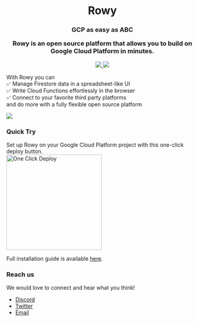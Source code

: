 <h1 align="center">
    Rowy
</h1>

<h3 align="center">
GCP as easy as ABC

Rowy is an open source platform that allows you to build on Google Cloud
Platform in minutes.

</h3>

<p align="center">
  <a aria-label="License" href="https://github.com/RowyIO/rowy/blob/rc/LICENSE">
    <img src="https://badgen.net/github/license/RowyIO/rowy" />
  </a>
  <a aria-label="Commits" href="https://github.com/RowyIO/rowy/commits/rc">
    <img src="https://badgen.net/github/last-commit/RowyIO/rowy/rc" />
  </a>
</p>


With Rowy you can  
✅ Manage Firestore data in a spreadsheet-like UI  
✅ Write Cloud Functions effortlessly in the browser  
✅ Connect to your favorite third party platforms  
and do more with a fully flexible open source platform

<img src="https://firebasestorage.googleapis.com/v0/b/rowyio.appspot.com/o/publicDemo%2FRowy%20Website%20Video%20GIF%20Small.gif?alt=media&token=3f699a8f-c1f2-4046-8ed5-e4ff66947cd8" />

### Quick Try

<p>Set up Rowy on your Google Cloud Platform project with this one-click deploy button.<br/>
<a href="https://deploy.cloud.run/?git_repo=https://github.com/rowyio/rowyRun.git" target="_blank">
<img src="https://storage.googleapis.com/cloudrun/button.png" alt="One Click Deploy"
title="One Click Deploy" width="250" /></a>
</p>

Full installation guide is available [here](./install).

### Reach us

We would love to connect and hear what you think!

- [Discord](https://discord.gg/B8yAD5PDX4)
- [Twitter](https://twitter.com/rowyio)
- [Email](mailto:rowy.io)
